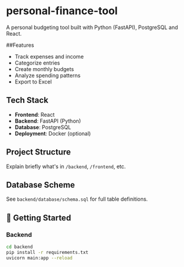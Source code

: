 # personal-finance-tool

A personal budgeting tool built with Python (FastAPI), PostgreSQL and React.

##Features
- Track expenses and income
- Categorize entries
- Create monthly budgets
- Analyze spending patterns
- Export to Excel

## Tech Stack
- **Frontend**: React
- **Backend**: FastAPI (Python)
- **Database**: PostgreSQL
- **Deployment**: Docker (optional)

## Project Structure
Explain briefly what's in `/backend`, `/frontend`, etc.

## Database Scheme


See `backend/database/schema.sql` for full table definitions.

## 🚀 Getting Started
### Backend
```bash
cd backend
pip install -r requirements.txt
uvicorn main:app --reload
